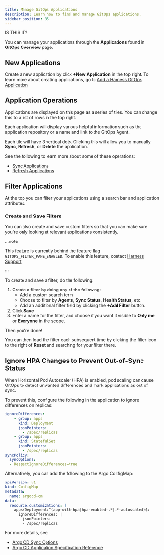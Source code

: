 ```yaml
---
title: Manage GitOps Applications
description: Learn how to find and manage GitOps applications.
sidebar_position: 35
---
```


IS THIS IT?

You can manage your applications through the **Applications** found in **GitOps Overview** page. 

<DocVideo src="https://app.tango.us/app/embed/Navigating-GitOps-to-Access-Applications-in-Harness-cad0aa3f8abd4f1d96af0e482c51729e" title="Navigating GitOps to Access Applications in Harness" />

## New Applications

Create a new application by click **+New Application** in the top right. To learn more about creating applications, go to [Add a Harness GitOps Application](/docs/continuous-delivery/gitops/get-started/harness-cd-git-ops-quickstart#step-4-add-a-harness-gitops-application)

## Application Operations

Applications are displayed on this page as a series of tiles. You can change this to a list of rows in the top right. 

Each application will display various helpful information such as the application repository or a name and link to the GitOps Agent. 

Each tile will have 3 vertical dots. Clicking this will allow you to manually **Sync**, **Refresh**, or **Delete** the application. 

See the following to learn more about some of these operations:
- [Sync Applications](/docs/continuous-delivery/gitops/use-gitops/sync-gitops-applications)
- [Refresh Applications](/docs/continuous-delivery/gitops/get-started/harness-git-ops-basics#refresh)

## Filter Applications

At the top you can filter your applications using a search bar and application attributes.

### Create and Save Filters

You can also create and save custom filters so that you can make sure you're only looking at relevant applications consistently. 

:::note

This feature is currently behind the feature flag `GITOPS_FILTER_PANE_ENABLED`. To enable this feature, contact [Harness Support](mailto:support@harness.io)

:::

To create and save a filter, do the following:

1. Create a filter by doing any of the following:
    - Add a custom search term
    - Choose to filter by **Agents**, **Sync Status**, **Health Status**, etc.
    - Add an additional filter field by clicking the **+Add Filter** button.
2. Click **Save**
3. Enter a name for the filter, and choose if you want it visible to **Only me** or **Everyone** in the scope. 

Then you're done!

You can then load the filter each subsequent time by clicking the filter icon to the right of **Reset** and searching for your filter there. 

## Ignore HPA Changes to Prevent Out-of-Sync Status

When Horizontal Pod Autoscaler (HPA) is enabled, pod scaling can cause GitOps to detect unwanted differences and mark applications as out of sync. 

To prevent this, configure the following in the application to ignore differences on replicas:

```yaml
ignoreDifferences:
    - group: apps
      kind: Deployment
      jsonPointers:
        - /spec/replicas
    - group: apps
      kind: StatefulSet
      jsonPointers:
        - /spec/replicas
syncPolicy: 
  syncOptions: 
  - RespectIgnoreDifferences=true
```

Alternatively, you can add the following to the Argo ConfigMap:

```yaml
apiVersion: v1
kind: ConfigMap
metadata:
  name: argocd-cm
data:
  resource.customizations: |
    apps/Deployment:^(app-with-hpa|hpa-enabled-.*|.*-autoscaled)$:
      ignoreDifferences: |
        jsonPointers:
        - /spec/replicas
```

For more details, see:
- [Argo CD Sync Options](https://argo-cd.readthedocs.io/en/stable/user-guide/sync-options/#respect-ignore-difference-configs)
- [Argo CD Application Specification Reference](https://argo-cd.readthedocs.io/en/stable/user-guide/application-specification/)